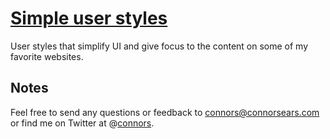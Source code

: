# [Simple user styles](http://connors.github.io/simple-user-styles/)

User styles that simplify UI and give focus to the content on some of my favorite websites.

## Notes

Feel free to send any questions or feedback to [connors@connorsears.com][1] or find me on Twitter at @[connors][2].


[1]: mailto:connors@connorsears.com.com         "Email Connor"
[2]: http://twitter.com/connors                 "Connor Sears on Twitter"
